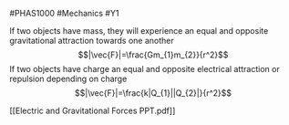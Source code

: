 #PHAS1000 #Mechanics #Y1 

If two objects have mass, they will experience an equal and opposite gravitational attraction towards one another
$$|\vec{F}|=\frac{Gm_{1}m_{2}}{r^2}$$
If two objects have charge an equal and opposite electrical attraction or repulsion depending on charge
$$|\vec{F}|=\frac{k|Q_{1}||Q_{2}|}{r^2}$$

[[Electric and Gravitational Forces PPT.pdf]]
